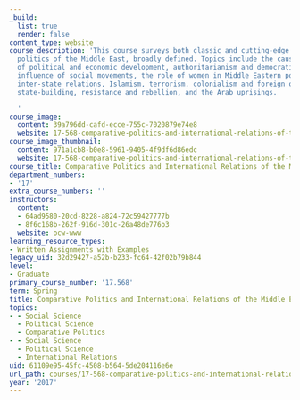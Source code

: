 ```yaml
---
_build:
  list: true
  render: false
content_type: website
course_description: 'This course surveys both classic and cutting-edge work on the
  politics of the Middle East, broadly defined. Topics include the causes and consequences
  of political and economic development, authoritarianism and democratization, the
  influence of social movements, the role of women in Middle Eastern politics, regional
  inter-state relations, Islamism, terrorism, colonialism and foreign occupation,
  state-building, resistance and rebellion, and the Arab uprisings.

  '
course_image:
  content: 39a796dd-cafd-ecce-755c-7020879e74e8
  website: 17-568-comparative-politics-and-international-relations-of-the-middle-east-spring-2017
course_image_thumbnail:
  content: 971a1cb8-b0e8-5961-9405-4f9df6d86edc
  website: 17-568-comparative-politics-and-international-relations-of-the-middle-east-spring-2017
course_title: Comparative Politics and International Relations of the Middle East
department_numbers:
- '17'
extra_course_numbers: ''
instructors:
  content:
  - 64ad9580-20cd-8228-a824-72c59427777b
  - 8f6c168b-262f-916d-301c-26a48de776b3
  website: ocw-www
learning_resource_types:
- Written Assignments with Examples
legacy_uid: 32d29427-a52b-b233-fc64-42f02b79b844
level:
- Graduate
primary_course_number: '17.568'
term: Spring
title: Comparative Politics and International Relations of the Middle East
topics:
- - Social Science
  - Political Science
  - Comparative Politics
- - Social Science
  - Political Science
  - International Relations
uid: 61109e95-45fc-4508-b564-5de204116e6e
url_path: courses/17-568-comparative-politics-and-international-relations-of-the-middle-east-spring-2017
year: '2017'
---
```

